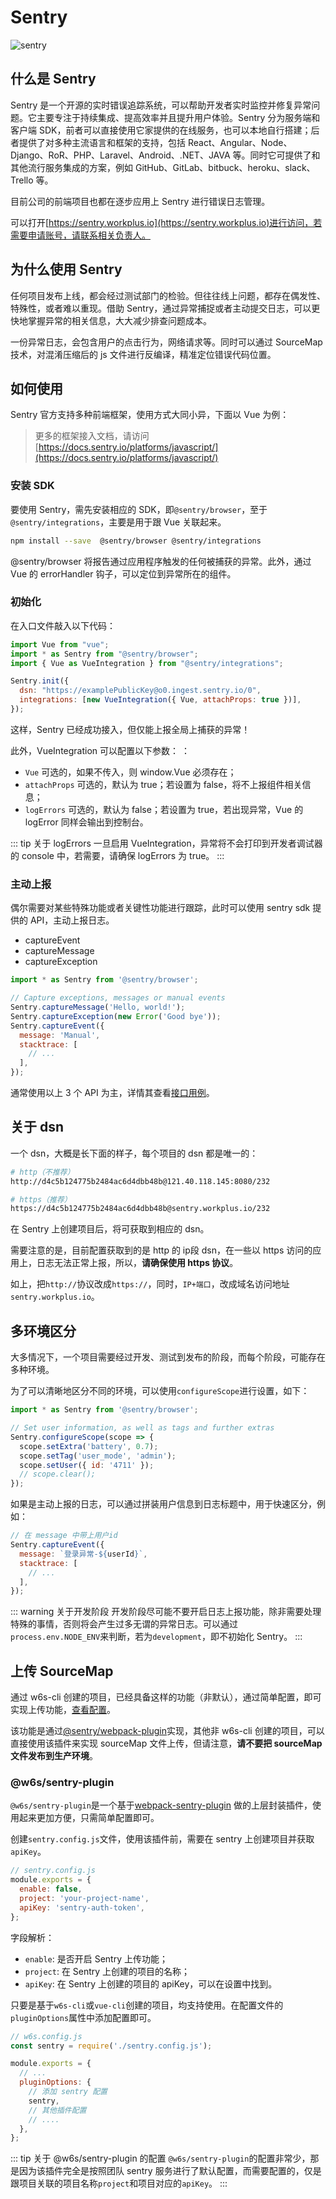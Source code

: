 # Sentry

<p>
  <img :src="$withBase('/sentry-bg.jpg')" alt="sentry">
</p>

## 什么是 Sentry

Sentry 是一个开源的实时错误追踪系统，可以帮助开发者实时监控并修复异常问题。它主要专注于持续集成、提高效率并且提升用户体验。Sentry 分为服务端和客户端 SDK，前者可以直接使用它家提供的在线服务，也可以本地自行搭建；后者提供了对多种主流语言和框架的支持，包括 React、Angular、Node、Django、RoR、PHP、Laravel、Android、.NET、JAVA 等。同时它可提供了和其他流行服务集成的方案，例如 GitHub、GitLab、bitbuck、heroku、slack、Trello 等。

目前公司的前端项目也都在逐步应用上 Sentry 进行错误日志管理。

可以打开[https://sentry.workplus.io](https://sentry.workplus.io)进行访问，若需要申请账号，请联系相关负责人。

## 为什么使用 Sentry

任何项目发布上线，都会经过测试部门的检验。但往往线上问题，都存在偶发性、特殊性，或者难以重现。借助 Sentry，通过异常捕捉或者主动提交日志，可以更快地掌握异常的相关信息，大大减少排查问题成本。

一份异常日志，会包含用户的点击行为，网络请求等。同时可以通过 SourceMap 技术，对混淆压缩后的 js 文件进行反编译，精准定位错误代码位置。

## 如何使用

Sentry 官方支持多种前端框架，使用方式大同小异，下面以 Vue 为例：

> 更多的框架接入文档，请访问[https://docs.sentry.io/platforms/javascript/](https://docs.sentry.io/platforms/javascript/)

### 安装 SDK

要使用 Sentry，需先安装相应的 SDK，即`@sentry/browser`，至于`@sentry/integrations`，主要是用于跟 Vue 关联起来。

```bash
npm install --save  @sentry/browser @sentry/integrations
```

@sentry/browser 将报告通过应用程序触发的任何被捕获的异常。此外，通过 Vue 的 errorHandler 钩子，可以定位到异常所在的组件。

### 初始化

在入口文件敲入以下代码：

```js
import Vue from "vue";
import * as Sentry from "@sentry/browser";
import { Vue as VueIntegration } from "@sentry/integrations";

Sentry.init({
  dsn: "https://examplePublicKey@o0.ingest.sentry.io/0",
  integrations: [new VueIntegration({ Vue, attachProps: true })],
});
```

这样，Sentry 已经成功接入，但仅能上报全局上捕获的异常！


此外，VueIntegration 可以配置以下参数：
：
* `Vue` 可选的，如果不传入，则 window.Vue 必须存在；
* `attachProps` 可选的，默认为 true；若设置为 false，将不上报组件相关信息；
* `logErrors` 可选的，默认为 false；若设置为 true，若出现异常，Vue 的 logError 同样会输出到控制台。

::: tip 关于 logErrors
一旦启用 VueIntegration，异常将不会打印到开发者调试器的 console 中，若需要，请确保 logErrors 为 true。
:::

### 主动上报

偶尔需要对某些特殊功能或者关键性功能进行跟踪，此时可以使用 sentry sdk 提供的 API，主动上报日志。

* captureEvent
* captureMessage
* captureException

```js
import * as Sentry from '@sentry/browser';

// Capture exceptions, messages or manual events
Sentry.captureMessage('Hello, world!');
Sentry.captureException(new Error('Good bye'));
Sentry.captureEvent({
  message: 'Manual',
  stacktrace: [
    // ...
  ],
});
```

通常使用以上 3 个 API 为主，详情其查看[接口用例](https://github.com/getsentry/sentry-javascript/tree/master/packages/browser#usage)。

## 关于 dsn

一个 dsn，大概是长下面的样子，每个项目的 dsn 都是唯一的：

```bash
# http（不推荐）
http://d4c5b124775b2484ac6d4dbb48b@121.40.118.145:8080/232

# https（推荐）
https://d4c5b124775b2484ac6d4dbb48b@sentry.workplus.io/232
```

在 Sentry 上创建项目后，将可获取到相应的 dsn。

需要注意的是，目前配置获取到的是 http 的 ip段 dsn，在一些以 https 访问的应用上，日志无法正常上报，所以，**请确保使用 https 协议**。

如上，把`http://`协议改成`https://`，同时，`IP+端口`，改成域名访问地址`sentry.workplus.io`。

## 多环境区分

大多情况下，一个项目需要经过开发、测试到发布的阶段，而每个阶段，可能存在多种环境。

为了可以清晰地区分不同的环境，可以使用`configureScope`进行设置，如下：

```js
import * as Sentry from '@sentry/browser';

// Set user information, as well as tags and further extras
Sentry.configureScope(scope => {
  scope.setExtra('battery', 0.7);
  scope.setTag('user_mode', 'admin');
  scope.setUser({ id: '4711' });
  // scope.clear();
});
```

如果是主动上报的日志，可以通过拼装用户信息到日志标题中，用于快速区分，例如：

```js
// 在 message 中带上用户id
Sentry.captureEvent({
  message: `登录异常-${userId}`,
  stacktrace: [
    // ...
  ],
});
```

::: warning 关于开发阶段
开发阶段尽可能不要开启日志上报功能，除非需要处理特殊的事情，否则将会产生过多无谓的异常日志。可以通过`process.env.NODE_ENV`来判断，若为`development`，即不初始化 Sentry。
:::

## 上传 SourceMap

通过 w6s-cli 创建的项目，已经具备这样的功能（非默认），通过简单配置，即可实现上传功能，[查看配置](/#sentry)。

该功能是通过[@sentry/webpack-plugin](https://github.com/getsentry/sentry-webpack-plugin)实现，其他非 w6s-cli 创建的项目，可以直接使用该插件来实现 sourceMap 文件上传，但请注意，**请不要把 sourceMap 文件发布到生产环境**。

### @w6s/sentry-plugin

`@w6s/sentry-plugin`是一个基于[webpack-sentry-plugin](https://github.com/40thieves/webpack-sentry-plugin) 做的上层封装插件，使用起来更加方便，只需简单配置即可。

创建`sentry.config.js`文件，使用该插件前，需要在 sentry 上创建项目并获取`apiKey`。

```js
// sentry.config.js
module.exports = {
  enable: false,
  project: 'your-project-name',
  apiKey: 'sentry-auth-token',
};
```

字段解析：

* `enable`: 是否开启 Sentry 上传功能；
* `project`: 在 Sentry 上创建的项目的名称；
* `apiKey`: 在 Sentry 上创建的项目的 apiKey，可以在设置中找到。

只要是基于`w6s-cli`或`vue-cli`创建的项目，均支持使用。在配置文件的`pluginOptions`属性中添加配置即可。

```js
// w6s.config.js
const sentry = require('./sentry.config.js');

module.exports = {
  // ...
  pluginOptions: {
    // 添加 sentry 配置
    sentry,
    // 其他插件配置
    // ....
  },
};
```

::: tip 关于 @w6s/sentry-plugin 的配置
`@w6s/sentry-plugin`的配置非常少，那是因为该插件完全是按照团队 sentry 服务进行了默认配置，而需要配置的，仅是跟项目关联的项目名称`project`和项目对应的`apiKey`。
:::